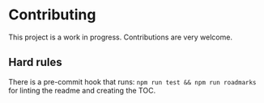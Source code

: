 # Contributing

This project is a work in progress. Contributions are very welcome.

## Hard rules

There is a pre-commit hook that runs:  `npm run test && npm run roadmarks` for linting the readme and creating the TOC.
